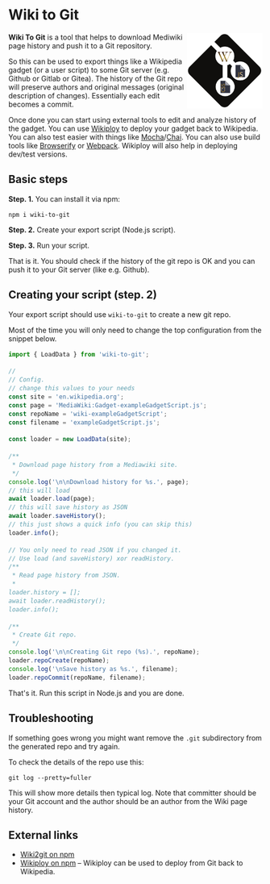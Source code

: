 Wiki to Git
==========================
<img align="right" width="150" height="150" src="https://raw.githubusercontent.com/Eccenux/wiki-to-git/main/assets/wiki-to-git-logo.svg">

**Wiki To Git** is a tool that helps to download Mediwiki page history and push it to a Git repository.

So this can be used to export things like a Wikipedia gadget (or a user script) to some Git server (e.g. Github or Gitlab or Gitea). The history of the Git repo will preserve authors and original messages (original description of changes). Essentially each edit becomes a commit.

Once done you can start using external tools to edit and analyze history of the gadget. You can use [Wikiploy](https://github.com/Eccenux/Wikiploy) to deploy your gadget back to Wikipedia. You can also test easier with things like [Mocha](https://mochajs.org/#installation)/[Chai](https://www.chaijs.com/api/assert/). You can also use build tools like [Browserify](https://browserify.org/) or [Webpack](https://webpack.js.org/). Wikiploy will also help in deploying dev/test versions.

## Basic steps

**Step. 1.** You can install it via npm:
```
npm i wiki-to-git
```

**Step. 2.** Create your export script (Node.js script).

**Step. 3.** Run your script.

That is it. You should check if the history of the git repo is OK and you can push it to your Git server (like e.g. Github).

## Creating your script (step. 2)

Your export script should use `wiki-to-git` to create a new git repo.

Most of the time you will only need to change the top configuration from the snippet below.
```js
import { LoadData } from 'wiki-to-git';

//
// Config.
// change this values to your needs
const site = 'en.wikipedia.org';
const page = 'MediaWiki:Gadget-exampleGadgetScript.js';
const repoName = 'wiki-exampleGadgetScript';
const filename = 'exampleGadgetScript.js';

const loader = new LoadData(site);

/**
 * Download page history from a Mediawiki site.
 */
console.log('\n\nDownload history for %s.', page);
// this will load
await loader.load(page);
// this will save history as JSON
await loader.saveHistory();
// this just shows a quick info (you can skip this)
loader.info();

// You only need to read JSON if you changed it.
// Use load (and saveHistory) xor readHistory.
/**
 * Read page history from JSON.
 *
loader.history = [];
await loader.readHistory();
loader.info();

/**
 * Create Git repo.
 */
console.log('\n\nCreating Git repo (%s).', repoName);
loader.repoCreate(repoName);
console.log('\nSave history as %s.', filename);
loader.repoCommit(repoName, filename);
```

That's it. Run this script in Node.js and you are done.

## Troubleshooting

If something goes wrong you might want remove the `.git` subdirectory 
from the generated repo and try again.

To check the details of the repo use this:
```
git log --pretty=fuller
```
This will show more details then typical log. Note that committer should be your Git account and the author should be an author from the Wiki page history.  

## External links
* [Wiki2git on npm](https://www.npmjs.com/package/wiki-to-git)
* [Wikiploy on npm](https://www.npmjs.com/package/wikiploy) – Wikiploy can be used to deploy from Git back to Wikipedia.
